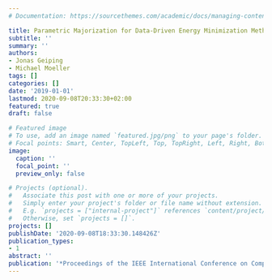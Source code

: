 ```yaml
---
# Documentation: https://sourcethemes.com/academic/docs/managing-content/

title: Parametric Majorization for Data-Driven Energy Minimization Methods
subtitle: ''
summary: ''
authors:
- Jonas Geiping
- Michael Moeller
tags: []
categories: []
date: '2019-01-01'
lastmod: 2020-09-08T20:33:30+02:00
featured: true
draft: false

# Featured image
# To use, add an image named `featured.jpg/png` to your page's folder.
# Focal points: Smart, Center, TopLeft, Top, TopRight, Left, Right, BottomLeft, Bottom, BottomRight.
image:
  caption: ''
  focal_point: ''
  preview_only: false

# Projects (optional).
#   Associate this post with one or more of your projects.
#   Simply enter your project's folder or file name without extension.
#   E.g. `projects = ["internal-project"]` references `content/project/deep-learning/index.md`.
#   Otherwise, set `projects = []`.
projects: []
publishDate: '2020-09-08T18:33:30.148426Z'
publication_types:
- 1
abstract: ''
publication: '*Proceedings of the IEEE International Conference on Computer Vision*'
---
```

